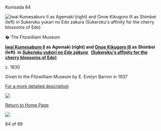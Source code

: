 Kunisada 84

![Iwai Kumesaburo II as Agemaki (right) and Onoe Kikugoro III as Shimbei (left) in Sukeroku yukari no Edo zakura (Sukeroku's affinity for the cherry blossoms of Edo)](kunisada/Part%20III/P.502&P.501-1937.jpg)

� The Fitzwilliam Museum

**[Iwai Kumesaburo II](/exhibition/group-19) as Agemaki (right) and [Onoe Kikugoro III](/exhibition/group-16-part-3) as Shimbei (left)
 in _[Sukeroku yukari no Edo zakura
](..//exhibition/group-5)_  [(Sukeroku's affinity for the cherry blossoms of Edo)](..//exhibition/group-5)**

c. 1830

Given to the Fitzwilliam Museum by E. Evelyn Barron in 1937

[For a more detailed description](../text501502.htm)


[![](../backgrounds/back/backward.gif)](kunp478479htm.htm)

[Return to Home Page](../texthomepage.htm)


[![](../backgrounds/back/forward.gif)](kunp490.htm)

84 of 99
